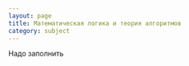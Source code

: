 ```yaml
---
layout: page
title: Математическая логика и теория алгоритмов
category: subject
---
```

Надо заполнить